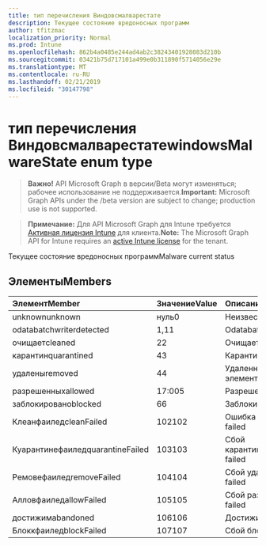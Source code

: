 ```yaml
---
title: тип перечисления Виндовсмалварестате
description: Текущее состояние вредоносных программ
author: tfitzmac
localization_priority: Normal
ms.prod: Intune
ms.openlocfilehash: 862b4a0485e244ad4ab2c38243401928083d210b
ms.sourcegitcommit: 03421b75d717101a499e0b311890f5714056e29e
ms.translationtype: MT
ms.contentlocale: ru-RU
ms.lasthandoff: 02/21/2019
ms.locfileid: "30147798"
---
```

# <a name="windowsmalwarestate-enum-type"></a><span data-ttu-id="37bf4-103">тип перечисления Виндовсмалварестате</span><span class="sxs-lookup"><span data-stu-id="37bf4-103">windowsMalwareState enum type</span></span>

> <span data-ttu-id="37bf4-104">**Важно!** API Microsoft Graph в версии/Beta могут изменяться; рабочее использование не поддерживается.</span><span class="sxs-lookup"><span data-stu-id="37bf4-104">**Important:** Microsoft Graph APIs under the /beta version are subject to change; production use is not supported.</span></span>

> <span data-ttu-id="37bf4-105">**Примечание:** Для API Microsoft Graph для Intune требуется [Активная лицензия Intune](https://go.microsoft.com/fwlink/?linkid=839381) для клиента.</span><span class="sxs-lookup"><span data-stu-id="37bf4-105">**Note:** The Microsoft Graph API for Intune requires an [active Intune license](https://go.microsoft.com/fwlink/?linkid=839381) for the tenant.</span></span>

<span data-ttu-id="37bf4-106">Текущее состояние вредоносных программ</span><span class="sxs-lookup"><span data-stu-id="37bf4-106">Malware current status</span></span>

## <a name="members"></a><span data-ttu-id="37bf4-107">Элементы</span><span class="sxs-lookup"><span data-stu-id="37bf4-107">Members</span></span>
|<span data-ttu-id="37bf4-108">Элемент</span><span class="sxs-lookup"><span data-stu-id="37bf4-108">Member</span></span>|<span data-ttu-id="37bf4-109">Значение</span><span class="sxs-lookup"><span data-stu-id="37bf4-109">Value</span></span>|<span data-ttu-id="37bf4-110">Описание</span><span class="sxs-lookup"><span data-stu-id="37bf4-110">Description</span></span>|
|:---|:---|:---|
|<span data-ttu-id="37bf4-111">unknown</span><span class="sxs-lookup"><span data-stu-id="37bf4-111">unknown</span></span>|<span data-ttu-id="37bf4-112">нуль</span><span class="sxs-lookup"><span data-stu-id="37bf4-112">0</span></span>|<span data-ttu-id="37bf4-113">Неизвестно</span><span class="sxs-lookup"><span data-stu-id="37bf4-113">Unknown</span></span>|
|<span data-ttu-id="37bf4-114">odatabatchwriter</span><span class="sxs-lookup"><span data-stu-id="37bf4-114">detected</span></span>|<span data-ttu-id="37bf4-115">1,1</span><span class="sxs-lookup"><span data-stu-id="37bf4-115">1</span></span>|<span data-ttu-id="37bf4-116">Odatabatchwriter</span><span class="sxs-lookup"><span data-stu-id="37bf4-116">Detected</span></span>|
|<span data-ttu-id="37bf4-117">очищает</span><span class="sxs-lookup"><span data-stu-id="37bf4-117">cleaned</span></span>|<span data-ttu-id="37bf4-118">2</span><span class="sxs-lookup"><span data-stu-id="37bf4-118">2</span></span>|<span data-ttu-id="37bf4-119">Очищает</span><span class="sxs-lookup"><span data-stu-id="37bf4-119">Cleaned</span></span>|
|<span data-ttu-id="37bf4-120">карантин</span><span class="sxs-lookup"><span data-stu-id="37bf4-120">quarantined</span></span>|<span data-ttu-id="37bf4-121">4</span><span class="sxs-lookup"><span data-stu-id="37bf4-121">3</span></span>|<span data-ttu-id="37bf4-122">Карантин</span><span class="sxs-lookup"><span data-stu-id="37bf4-122">Quarantined</span></span>|
|<span data-ttu-id="37bf4-123">удалены</span><span class="sxs-lookup"><span data-stu-id="37bf4-123">removed</span></span>|<span data-ttu-id="37bf4-124">4</span><span class="sxs-lookup"><span data-stu-id="37bf4-124">4</span></span>|<span data-ttu-id="37bf4-125">Удаленные элементы</span><span class="sxs-lookup"><span data-stu-id="37bf4-125">Removed</span></span>|
|<span data-ttu-id="37bf4-126">разрешенных</span><span class="sxs-lookup"><span data-stu-id="37bf4-126">allowed</span></span>|<span data-ttu-id="37bf4-127">17:00</span><span class="sxs-lookup"><span data-stu-id="37bf4-127">5</span></span>|<span data-ttu-id="37bf4-128">Разрешено</span><span class="sxs-lookup"><span data-stu-id="37bf4-128">Allowed</span></span>|
|<span data-ttu-id="37bf4-129">заблокировано</span><span class="sxs-lookup"><span data-stu-id="37bf4-129">blocked</span></span>|<span data-ttu-id="37bf4-130">6</span><span class="sxs-lookup"><span data-stu-id="37bf4-130">6</span></span>|<span data-ttu-id="37bf4-131">Заблокировано</span><span class="sxs-lookup"><span data-stu-id="37bf4-131">Blocked</span></span>|
|<span data-ttu-id="37bf4-132">Клеанфаилед</span><span class="sxs-lookup"><span data-stu-id="37bf4-132">cleanFailed</span></span>|<span data-ttu-id="37bf4-133">102</span><span class="sxs-lookup"><span data-stu-id="37bf4-133">102</span></span>|<span data-ttu-id="37bf4-134">Ошибка очистки</span><span class="sxs-lookup"><span data-stu-id="37bf4-134">Clean failed</span></span>|
|<span data-ttu-id="37bf4-135">Куарантинефаилед</span><span class="sxs-lookup"><span data-stu-id="37bf4-135">quarantineFailed</span></span>|<span data-ttu-id="37bf4-136">103</span><span class="sxs-lookup"><span data-stu-id="37bf4-136">103</span></span>|<span data-ttu-id="37bf4-137">Сбой карантина</span><span class="sxs-lookup"><span data-stu-id="37bf4-137">Quarantine failed</span></span>|
|<span data-ttu-id="37bf4-138">Ремовефаилед</span><span class="sxs-lookup"><span data-stu-id="37bf4-138">removeFailed</span></span>|<span data-ttu-id="37bf4-139">104</span><span class="sxs-lookup"><span data-stu-id="37bf4-139">104</span></span>|<span data-ttu-id="37bf4-140">Сбой удаления</span><span class="sxs-lookup"><span data-stu-id="37bf4-140">Remove failed</span></span>|
|<span data-ttu-id="37bf4-141">Алловфаилед</span><span class="sxs-lookup"><span data-stu-id="37bf4-141">allowFailed</span></span>|<span data-ttu-id="37bf4-142">105</span><span class="sxs-lookup"><span data-stu-id="37bf4-142">105</span></span>|<span data-ttu-id="37bf4-143">Сбой разрешения</span><span class="sxs-lookup"><span data-stu-id="37bf4-143">Allow failed</span></span>|
|<span data-ttu-id="37bf4-144">достижим</span><span class="sxs-lookup"><span data-stu-id="37bf4-144">abandoned</span></span>|<span data-ttu-id="37bf4-145">106</span><span class="sxs-lookup"><span data-stu-id="37bf4-145">106</span></span>|<span data-ttu-id="37bf4-146">Достижим</span><span class="sxs-lookup"><span data-stu-id="37bf4-146">Abandoned</span></span>|
|<span data-ttu-id="37bf4-147">Блоккфаилед</span><span class="sxs-lookup"><span data-stu-id="37bf4-147">blockFailed</span></span>|<span data-ttu-id="37bf4-148">107</span><span class="sxs-lookup"><span data-stu-id="37bf4-148">107</span></span>|<span data-ttu-id="37bf4-149">Сбой блока</span><span class="sxs-lookup"><span data-stu-id="37bf4-149">Block failed</span></span>|




